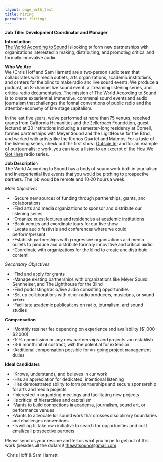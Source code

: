 ```yaml
---
layout: page_with_text
title: hiring
permalink: /hiring/
---
```


<b>Job Title: Development Coordinator and Manager</b>

<b>Introduction</b><br>
<a href="https://www.theworldaccordingtosound.org">The World According to Sound</a> is looking to form new partnerships with organizations interested in making, distributing, and promoting critical and formally innovative audio.

<b>Who We Are</b><br>
We (Chris Hoff and Sam Harnett) are a two-person audio team that collaborates with media outlets, arts organizations, academic institutions, and centers for the blind to make radio and live sound events. We produce a podcast, an 8-channel live sound event, a streaming listening series, and critical radio documentaries. The mission of The World According to Sound is to create experiential, immersive, communal sound events and audio journalism that challenges the formal conventions of public radio and the attention-economy of late stage capitalism.

In the last five years, we’ve performed at more than 75 venues, received grants from California Humanities and the Zellerbach Foundation, guest lectured at 20 institutions including a semester-long residency at Cornell, formed partnerships with Meyer Sound and the LightHouse for the Blind, and worked with artists like the Kronos Quartet and Matmos. For a taste of the listening series, check out the first show: <a href="https://soundcloud.com/worldaccordingtosound/wats-pandemic-show-outside-in-1232020/s-Nb7sqockuge">Outside In</a>; and for an example of our journalistic work, you can take a listen to an excerpt of the <a href="https://www.kqed.org/howwegothere">How We Got Here</a> radio series.

<b>Job Description</b><br>
The World According to Sound has a body of sound work both in journalism and in experiential live events that you would be pitching to prospective partners. The job would be remote and 10-20 hours a week.

<i>Main Objectives</i>
<ul>
<li>-Secure new sources of funding through partnerships, grants, and collaborations</li>
<li>-Find arts and media organizations to sponsor and distribute our listening series</li>
<li>-Organize guest lectures and residencies at academic institutions</li>
<li>-Book venues and coordinate tours for our live show</li>
<li>-Locate audio festivals and conferences where we could perform/present</li>
<li>-Establish partnerships with progressive organizations and media outlets to produce and distribute formally innovative and critical audio</li>
<li>-Coordinate with organizations for the blind to create and distribute content</li>
  </ul>

<i>Secondary Objectives</i>
<ul>
  <li>-Find and apply for grants</li>
<li>-Manage existing partnerships with organizations like Meyer Sound, Sennheiser, and The Lighthouse for the Blind</li>
<li>-Find podcasting/radio/live audio consulting opportunities</li>
<li>-Set up collaborations with other radio producers, musicians, or sound artists</li>
<li>-Facilitate academic publications on radio, journalism, and sound studies</li>
  </ul>

<b>Compensation</b>
<ul>
<li>-Monthly retainer fee depending on experience and availability ($1,000 - $2,000)</li>
<li>-10% commission on any new partnerships and projects you establish</li>
<li>-3-6 month initial contract, with the potential for extension</li>
<li>-Additional compensation possible for on-going project management duties</li>
  </ul>

<b>Ideal Candidates</b>
<ul>
<li>-Knows, understands, and believes in our work</li>
<li>-Has an appreciation for dedicated, intentional listening</li>
<li>-Has demonstrated ability to form partnerships and secure sponsorship for arts and media projects</li>
<li>-Interested in organizing meetings and facilitating new projects</li>
<li>-Is critical of hierarchies and capitalism</li>
<li>-Wants to build connections in academia, journalism, sound art, or performance venues</li>
<li>-Wants to advocate for sound work that crosses disciplinary boundaries and challenges conventions</li>
<li>-Is willing to take own initiative to search for opportunities and cold email/call prospective partners</li>
  </ul>

Please send us your resume and tell us what you hope to get out of this work (besides all the dollars)! thewatsound@gmail.com

-Chris Hoff & Sam Harnett
